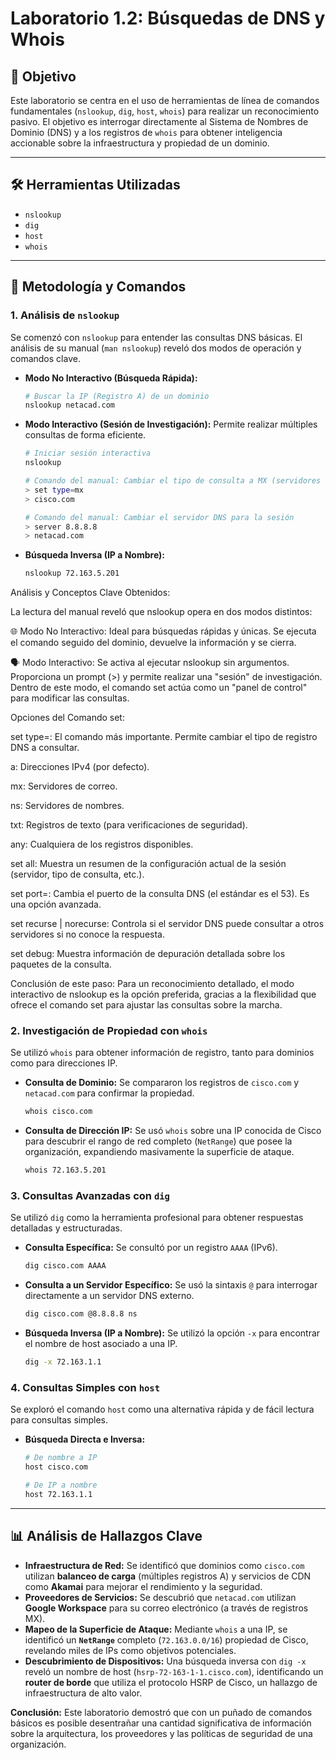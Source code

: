 # Laboratorio 1.2: Búsquedas de DNS y Whois

## 🎯 Objetivo
Este laboratorio se centra en el uso de herramientas de línea de comandos fundamentales (`nslookup`, `dig`, `host`, `whois`) para realizar un reconocimiento pasivo. El objetivo es interrogar directamente al Sistema de Nombres de Dominio (DNS) y a los registros de `whois` para obtener inteligencia accionable sobre la infraestructura y propiedad de un dominio.

---
## 🛠️ Herramientas Utilizadas
* `nslookup`
* `dig`
* `host`
* `whois`


---
## 🔬 Metodología y Comandos

### 1. Análisis de `nslookup`

Se comenzó con `nslookup` para entender las consultas DNS básicas. El análisis de su manual (`man nslookup`) reveló dos modos de operación y comandos clave.

* **Modo No Interactivo (Búsqueda Rápida):**
    ```bash
    # Buscar la IP (Registro A) de un dominio
    nslookup netacad.com
    ```
* **Modo Interactivo (Sesión de Investigación):** Permite realizar múltiples consultas de forma eficiente.
    ```bash
    # Iniciar sesión interactiva
    nslookup

    # Comando del manual: Cambiar el tipo de consulta a MX (servidores de correo)
    > set type=mx
    > cisco.com

    # Comando del manual: Cambiar el servidor DNS para la sesión
    > server 8.8.8.8
    > netacad.com
    ```
* **Búsqueda Inversa (IP a Nombre):**
    ```bash
    nslookup 72.163.5.201
    ```


Análisis y Conceptos Clave Obtenidos:

La lectura del manual reveló que nslookup opera en dos modos distintos:

🌐 Modo No Interactivo: Ideal para búsquedas rápidas y únicas. Se ejecuta el comando seguido del dominio, devuelve la información y se cierra.

🗣️ Modo Interactivo: Se activa al ejecutar nslookup sin argumentos. Proporciona un prompt (>) y permite realizar una "sesión" de investigación. Dentro de este modo, el comando set actúa como un "panel de control" para modificar las consultas.

Opciones del Comando set:

set type=<valor>: El comando más importante. Permite cambiar el tipo de registro DNS a consultar.

a: Direcciones IPv4 (por defecto).

mx: Servidores de correo.

ns: Servidores de nombres.

txt: Registros de texto (para verificaciones de seguridad).

any: Cualquiera de los registros disponibles.

set all: Muestra un resumen de la configuración actual de la sesión (servidor, tipo de consulta, etc.).

set port=<valor>: Cambia el puerto de la consulta DNS (el estándar es el 53). Es una opción avanzada.

set recurse | norecurse: Controla si el servidor DNS puede consultar a otros servidores si no conoce la respuesta.

set debug: Muestra información de depuración detallada sobre los paquetes de la consulta.

Conclusión de este paso: Para un reconocimiento detallado, el modo interactivo de nslookup es la opción preferida, gracias a la flexibilidad que ofrece el comando set para ajustar las consultas sobre la marcha.


### 2. Investigación de Propiedad con `whois`

Se utilizó `whois` para obtener información de registro, tanto para dominios como para direcciones IP.

* **Consulta de Dominio:** Se compararon los registros de `cisco.com` y `netacad.com` para confirmar la propiedad.
    ```bash
    whois cisco.com
    ```
* **Consulta de Dirección IP:** Se usó `whois` sobre una IP conocida de Cisco para descubrir el rango de red completo (`NetRange`) que posee la organización, expandiendo masivamente la superficie de ataque.
    ```bash
    whois 72.163.5.201
    ```

### 3. Consultas Avanzadas con `dig`

Se utilizó `dig` como la herramienta profesional para obtener respuestas detalladas y estructuradas.

* **Consulta Específica:** Se consultó por un registro `AAAA` (IPv6).
    ```bash
    dig cisco.com AAAA
    ```
* **Consulta a un Servidor Específico:** Se usó la sintaxis `@` para interrogar directamente a un servidor DNS externo.
    ```bash
    dig cisco.com @8.8.8.8 ns
    ```
* **Búsqueda Inversa (IP a Nombre):** Se utilizó la opción `-x` para encontrar el nombre de host asociado a una IP.
    ```bash
    dig -x 72.163.1.1
    ```
### 4. Consultas Simples con `host`

Se exploró el comando `host` como una alternativa rápida y de fácil lectura para consultas simples.

* **Búsqueda Directa e Inversa:**
    ```bash
    # De nombre a IP
    host cisco.com

    # De IP a nombre
    host 72.163.1.1
    ```

---
## 📊 Análisis de Hallazgos Clave

* **Infraestructura de Red:** Se identificó que dominios como `cisco.com` utilizan **balanceo de carga** (múltiples registros A) y servicios de CDN como **Akamai** para mejorar el rendimiento y la seguridad.
* **Proveedores de Servicios:** Se descubrió que `netacad.com` utilizan **Google Workspace** para su correo electrónico (a través de registros MX).
* **Mapeo de la Superficie de Ataque:** Mediante `whois` a una IP, se identificó un **`NetRange`** completo (`72.163.0.0/16`) propiedad de Cisco, revelando miles de IPs como objetivos potenciales.
* **Descubrimiento de Dispositivos:** Una búsqueda inversa con `dig -x` reveló un nombre de host (`hsrp-72-163-1-1.cisco.com`), identificando un **router de borde** que utiliza el protocolo HSRP de Cisco, un hallazgo de infraestructura de alto valor.

**Conclusión:** Este laboratorio demostró que con un puñado de comandos básicos es posible desentrañar una cantidad significativa de información sobre la arquitectura, los proveedores y las políticas de seguridad de una organización.

